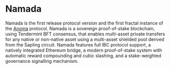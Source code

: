# Namada
Namada is the first release protocol version and the first fractal instance of the [Anoma](https://github.com/anoma/anoma) protocol. Namada is a sovereign proof-of-stake blockchain, using Tendermint BFT consensus, that enables multi-asset private transfers for any native or non-native asset using a multi-asset shielded pool derived from the Sapling circuit. Namada features full IBC protocol support, a natively integrated Ethereum bridge, a modern proof-of-stake system with automatic reward compounding and cubic slashing, and a stake-weighted governance signalling mechanism.
